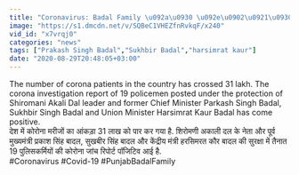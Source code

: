 ```yaml
---
title: "Coronavirus: Badal Family \u092a\u0930 \u092e\u0902\u0921\u0930\u093e \u0930\u0939\u093e \u0915\u094b\u0930\u094b\u0928\u093e \u0938\u0902\u0915\u091f, 19 \u0938\u0941\u0930\u0915\u094d\u0937\u093e\u0915\u0930\u094d\u092e\u0940 \u0915\u094b\u0930\u094b\u0928\u093e \u092a\u0949\u091c\u093f\u091f\u093f\u0935 \u0935\u0928\u0907\u0902\u0921\u093f\u092f\u093e \u0939\u093f\u0902\u0926\u0940"
image: "https://s1.dmcdn.net/v/SQBeC1VHEZfnRvkqF/x240"
vid_id: "x7vrqj0"
categories: "news"
tags: ["Prakash Singh Badal","Sukhbir Badal","harsimrat kaur"]
date: "2020-08-29T20:48:05+03:00"
---
```

The number of corona patients in the country has crossed 31 lakh. The corona investigation report of 19 policemen posted under the protection of Shiromani Akali Dal leader and former Chief Minister Parkash Singh Badal, Sukhbir Singh Badal and Union Minister Harsimrat Kaur Badal has come positive.    <br>देश में कोरोना मरीजों का आंकड़ा 31 लाख को पार कर गया है. शिरोमणी अकाली दल के नेता और पूर्व मुख्यमंत्री प्रकाश सिंह बादल, सुखबीर सिंह बादल और केंद्रीय मंत्री हरसिमरत कौर बादल की सुरक्षा में तैनात 19 पुलिसकर्मियों की कोरोना जांच रिपोर्ट पॉजिटिव आई है.    <br>#Coronavirus #Covid-19 #PunjabBadalFamily
